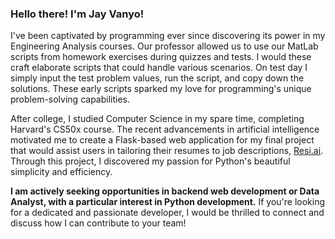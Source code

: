 ### Hello there! I'm Jay Vanyo!

I've been captivated by programming ever since discovering its power in my Engineering Analysis courses. Our professor allowed us to use our MatLab scripts from homework exercises during quizzes and tests. I would these craft elaborate scripts that could handle various scenarios. On test day I simply input the test problem values, run the script, and copy down the solutions. These early scripts sparked my love for programming's unique problem-solving capabilities.

After college, I studied Computer Science in my spare time, completing Harvard's CS50x course. The recent advancements in artificial intelligence motivated me to create a Flask-based web application for my final project that would assist users in tailoring their resumes to job descriptions, [Resi.ai](https://github.com/jadonvanyo/resi.ai). Through this project, I discovered my passion for Python's beautiful simplicity and efficiency.

**I am actively seeking opportunities in backend web development or Data Analyst, with a particular interest in Python development.** If you're looking for a dedicated and passionate developer, I would be thrilled to connect and discuss how I can contribute to your team!
